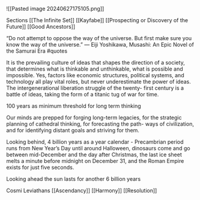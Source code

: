 ![[Pasted image 20240627175105.png]]

Sections
[[The Infinite Set]]
[[Kayfabe]]
[[Prospecting or Discovery of the Future]]
[[Good Ancestors]]

“Do not attempt to oppose the way of the universe. But first make sure you know the way of the universe.” ― Eiji Yoshikawa, Musashi: An Epic Novel of the Samurai Era #quotes 

It is the prevailing culture of ideas that shapes the direction of a society, that determines what is thinkable and unthinkable, what is possible and impossible. Yes, factors like economic structures, political systems, and technology all play vital roles, but never underestimate the power of ideas. The intergenerational liberation struggle of the twenty- first century is a battle of ideas, taking the form of a titanic tug of war for time.

100 years as minimum threshold for long term thinking

Our minds are prepped for forging long-term legacies, for the strategic planning of cathedral thinking, for forecasting the path- ways of civilization, and for identifying distant goals and striving for them. 

Looking behind, 4 billion years as a year calendar - Precambrian period runs from New Year’s Day until around Halloween, dinosaurs come and go between mid-December and the day after Christmas, the last ice sheet melts a minute before midnight on December 31, and the Roman Empire exists for just five seconds. 

Looking ahead the sun lasts for another 6 billion years

Cosmi Leviathans
[[Ascendancy]]
[[Harmony]]
[[Resolution]]